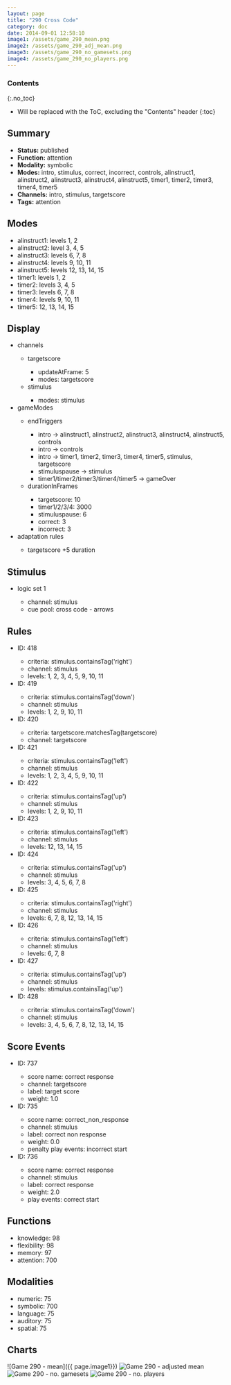 ```yaml
---
layout: page
title: "290 Cross Code"
category: doc
date: 2014-09-01 12:58:10
image1: /assets/game_290_mean.png
image2: /assets/game_290_adj_mean.png
image3: /assets/game_290_no_gamesets.png
image4: /assets/game_290_no_players.png
---
```


### Contents
{:.no_toc}

* Will be replaced with the ToC, excluding the "Contents" header
{:toc}

## Summary
<p>
<ul>
<li><strong>Status:</strong> published</li>
<li><strong>Function:</strong> attention</li>
<li><strong>Modality:</strong> symbolic</li>
<li><strong>Modes:</strong> intro, stimulus, correct, incorrect, controls, alinstruct1, alinstruct2, alinstruct3, alinstruct4, alinstruct5, timer1, timer2, timer3, timer4, timer5</li>
<li><strong>Channels:</strong> intro, stimulus, targetscore</li>
<li><strong>Tags:</strong> attention</li>
</ul>
</p>

## Modes
<p>
<ul>
<li>alinstruct1: levels 1, 2</li>
<li>alinstruct2: level 3, 4, 5</li>
<li>alinstruct3: levels 6, 7, 8</li>
<li>alinstruct4: levels 9, 10, 11</li>
<li>alinstruct5: levels 12, 13, 14, 15</li>
<li>timer1: levels 1, 2</li>
<li>timer2: levels 3, 4, 5</li>
<li>timer3: levels 6, 7, 8</li>
<li>timer4: levels 9, 10, 11</li>
<li>timer5: 12, 13, 14, 15</li>
</ul>
</p>

## Display
<p>
<ul>
<li>channels</li>
<ul>
<li>targetscore</li>
<ul>
<li>updateAtFrame: 5</li>
<li>modes: targetscore</li>
</ul>
<li>stimulus</li>
<ul>
<li>modes: stimulus</li>
</ul>
</ul>
<li>gameModes</li>
<ul>
<li>endTriggers</li>
<ul>
<li>intro -> alinstruct1, alinstruct2, alinstruct3, alinstruct4, alinstruct5, controls</li>
<li>intro -> controls</li>
<li>intro -> timer1, timer2, timer3, timer4, timer5, stimulus, targetscore</li>
<li>stimuluspause -> stimulus</li>
<li>timer1/timer2/timer3/timer4/timer5 -> gameOver</li>
</ul>
<li>durationInFrames</li>
<ul>
<li>targetscore: 10</li>
<li>timer1/2/3/4: 3000</li>
<li>stimuluspause: 6</li>
<li>correct: 3</li>
<li>incorrect: 3</li>
</ul>
</ul>
<li>adaptation rules</li>
<ul><li>targetscore +5 duration</li></ul>
</ul>
</p>

## Stimulus
<p>
<ul>
<li>logic set 1</li>
<ul>
<li>channel: stimulus</li>
<li>cue pool: cross code - arrows</li>
</ul>
</ul>
</p>

## Rules
<p>
<ul>
<li>ID: 418</li>
<ul>
<li>criteria: stimulus.containsTag('right')</li>
<li>channel: stimulus</li>
<li>levels: 1, 2, 3, 4, 5, 9, 10, 11</li>
</ul>
<li>ID: 419</li>
<ul>
<li>criteria: stimulus.containsTag('down')</li>
<li>channel: stimulus</li>
<li>levels: 1, 2, 9, 10, 11</li>
</ul>
<li>ID: 420</li>
<ul>
<li>criteria: targetscore.matchesTag(targetscore)</li>
<li>channel: targetscore</li>
</ul>
<li>ID: 421</li>
<ul>
<li>criteria: stimulus.containsTag('left')</li>
<li>channel: stimulus</li>
<li>levels: 1, 2, 3, 4, 5, 9, 10, 11</li>
</ul>
<li>ID: 422</li>
<ul>
<li>criteria: stimulus.containsTag('up')</li>
<li>channel: stimulus</li>
<li>levels: 1, 2, 9, 10, 11</li>
</ul>
<li>ID: 423</li>
<ul>
<li>criteria: stimulus.containsTag('left')</li>
<li>channel: stimulus</li>
<li>levels: 12, 13, 14, 15</li>
</ul>
<li>ID: 424</li>
<ul>
<li>criteria: stimulus.containsTag('up')</li>
<li>channel: stimulus</li>
<li>levels: 3, 4, 5, 6, 7, 8</li>
</ul>
<li>ID: 425</li>
<ul>
<li>criteria: stimulus.containsTag('right')</li>
<li>channel: stimulus</li>
<li>levels: 6, 7, 8, 12, 13, 14, 15</li>
</ul>
<li>ID: 426</li>
<ul>
<li>criteria: stimulus.containsTag('left')</li>
<li>channel: stimulus</li>
<li>levels: 6, 7, 8</li>
</ul>
<li>ID: 427</li>
<ul>
<li>criteria: stimulus.containsTag('up')</li>
<li>channel: stimulus</li>
<li>levels: stimulus.containsTag('up')</li>
</ul>
<li>ID: 428</li>
<ul>
<li>criteria: stimulus.containsTag('down')</li>
<li>channel: stimulus</li>
<li>levels: 3, 4, 5, 6, 7, 8, 12, 13, 14, 15</li>
</ul>
</ul>
</p>

## Score Events
<p>
<ul>
<li>ID: 737</li>
<ul>
<li>score name: correct response</li>
<li>channel: targetscore</li>
<li>label: target score</li>
<li>weight: 1.0</li>
</ul>
<li>ID: 735</li>
<ul>
<li>score name: correct_non_response</li>
<li>channel: stimulus</li>
<li>label: correct non response</li>
<li>weight: 0.0</li>
<li>penalty play events: incorrect start</li>
</ul>
<li>ID: 736</li>
<ul>
<li>score name: correct response</li>
<li>channel: stimulus</li>
<li>label: correct response</li>
<li>weight: 2.0</li>
<li>play events: correct start</li>
</ul>
</ul>
</p>

## Functions
<p>
<ul>
<li>knowledge: 98</li>
<li>flexibility: 98</li>
<li>memory: 97</li>
<li>attention: 700</li>
</ul>
</p>

## Modalities
<p>
<ul>
<li>numeric: 75</li>
<li>symbolic: 700</li>
<li>language: 75</li>
<li>auditory: 75</li>
<li>spatial: 75</li>
</ul>
</p>

## Charts
![Game 290 - mean]({{ page.image1}})
![Game 290 - adjusted mean]({{page.image2}})
![Game 290 - no. gamesets]({{page.image3}})
![Game 290 - no. players]({{page.image4}})


